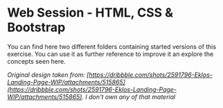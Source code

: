 # Web Session - HTML, CSS & Bootstrap

You can find here two different folders containing started versions of this exercise. You can use it as further reference to improve it an explore the concepts seen here.

_Original design taken from: [https://dribbble.com/shots/2591796-Eklos-Landing-Page-WIP/attachments/515865](https://dribbble.com/shots/2591796-Eklos-Landing-Page-WIP/attachments/515865). I don't own any of that material_
